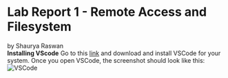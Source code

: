 # Lab Report 1 - Remote Access and Filesystem
by Shaurya Raswan
<br>
**Installing VScode**
Go to this [link](https://code.visualstudio.com/) and download and install VSCode for your system. Once you open VSCode, the screenshot should look like this:
![VSCode](/VSCode.jpg?raw=true "Opening VSCode")

